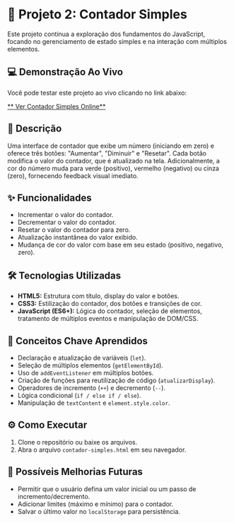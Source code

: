 # 🔢 Projeto 2: Contador Simples

Este projeto continua a exploração dos fundamentos do JavaScript, focando no gerenciamento de estado simples e na interação com múltiplos elementos.

## 💻 Demonstração Ao Vivo

Você pode testar este projeto ao vivo clicando no link abaixo:

[** Ver Contador Simples Online**](https://alsvieira77.github.io/Projetos/ContadorSimples/contador-simples.html)

## 📝 Descrição

Uma interface de contador que exibe um número (iniciando em zero) e oferece três botões: "Aumentar", "Diminuir" e "Resetar". Cada botão modifica o valor do contador, que é atualizado na tela. Adicionalmente, a cor do número muda para verde (positivo), vermelho (negativo) ou cinza (zero), fornecendo feedback visual imediato.

## ✨ Funcionalidades

  * Incrementar o valor do contador.
  * Decrementar o valor do contador.
  * Resetar o valor do contador para zero.
  * Atualização instantânea do valor exibido.
  * Mudança de cor do valor com base em seu estado (positivo, negativo, zero).

## 🛠️ Tecnologias Utilizadas

  * **HTML5:** Estrutura com título, display do valor e botões.
  * **CSS3:** Estilização do contador, dos botões e transições de cor.
  * **JavaScript (ES6+):** Lógica do contador, seleção de elementos, tratamento de múltiplos eventos e manipulação de DOM/CSS.

## 🧠 Conceitos Chave Aprendidos

  * Declaração e atualização de variáveis (`let`).
  * Seleção de múltiplos elementos (`getElementById`).
  * Uso de `addEventListener` em múltiplos botões.
  * Criação de funções para reutilização de código (`atualizarDisplay`).
  * Operadores de incremento (`++`) e decremento (`--`).
  * Lógica condicional (`if / else if / else`).
  * Manipulação de `textContent` e `element.style.color`.

## ⚙️ Como Executar

1.  Clone o repositório ou baixe os arquivos.
2.  Abra o arquivo `contador-simples.html` em seu navegador.

## 🚀 Possíveis Melhorias Futuras

  * Permitir que o usuário defina um valor inicial ou um passo de incremento/decremento.
  * Adicionar limites (máximo e mínimo) para o contador.
  * Salvar o último valor no `localStorage` para persistência.

<!-- end list -->
